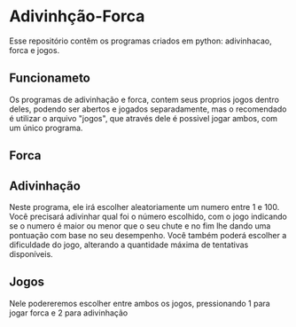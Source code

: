 # Adivinhção-Forca
Esse repositório contêm os programas criados em python: adivinhacao, forca e jogos.

## Funcionameto
Os programas de adivinhação e forca, contem seus proprios jogos dentro deles, podendo ser abertos e jogados separadamente, 
mas o recomendado é utilizar o arquivo "jogos", que através dele é possivel jogar ambos, com um único programa.

## Forca

## Adivinhação
Neste programa, ele irá escolher aleatoriamente um numero entre 1 e 100. Você precisará adivinhar qual foi o número escolhido, com o jogo indicando se o numero é maior ou menor que o seu chute e no fim lhe dando uma pontuação com base no seu desempenho. Você também poderá escolher a dificuldade do jogo, alterando a quantidade máxima de tentativas disponíveis.

## Jogos
Nele podereremos escolher entre ambos os jogos, pressionando 1 para jogar forca e 2 para adivinhação


